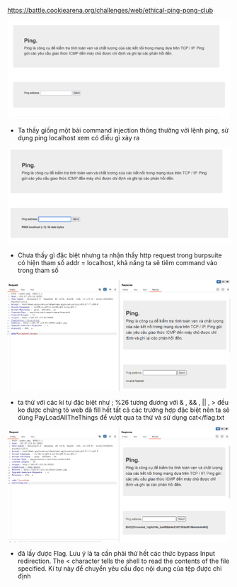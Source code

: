 https://battle.cookiearena.org/challenges/web/ethical-ping-pong-club

![1](./image/12.png)

- Ta thấy giống một bài command injection thông thường với lệnh ping, sử dụng ping localhost xem có điều gì xảy ra

![2](./image/13.png)

- Chưa thấy gì đặc biệt nhưng ta nhận thấy http request trong burpsuite có hiện tham số addr = localhost, khả năng ta sẽ tiêm command vào trong tham số 

![2](./image/14.png)

- ta thử với các kí tự đặc biệt như ; %26 tương đương với & , && , || , > đều ko được chứng tỏ web đã fill hết tất cả các trường hợp đặc biệt
nên ta sẽ dùng PayLoadAllTheThings
để vượt qua ta thử và sử dụng cat</flag.txt

![2](./image/15.png)

- đã lấy được Flag. Lưu ý là ta cần phải thử hết các thức bypass 
Input redirection. The < character tells the shell to read the contents of the file specified. Kí tự này để chuyển yêu cầu đọc nội dung của tệp được chỉ định
